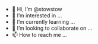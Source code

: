 - 👋 Hi, I’m @stowstow
- 👀 I’m interested in ...
- 🌱 I’m currently learning ...
- 💞️ I’m looking to collaborate on ...
- 📫 How to reach me ...

<!---
stowstow/stowstow is a ✨ special ✨ repository because its `README.md` (this file) appears on your GitHub profile.
You can click the Preview link to take a look at your changes.
--->
